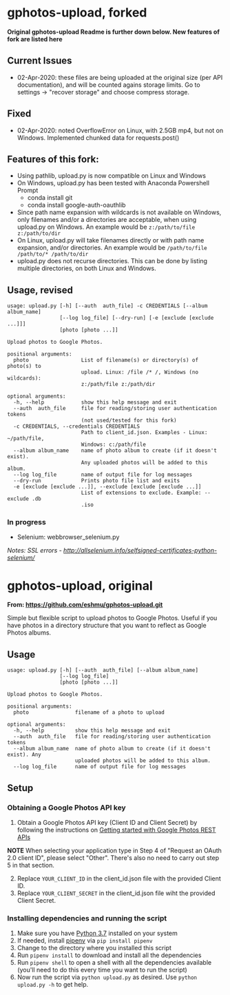 # gphotos-upload, forked
__Original gphotos-upload Readme is further down below. New features of fork are listed here__

## Current Issues
* 02-Apr-2020: these files are being uploaded at the original size (per API documentation), and
will be counted agains storage limits.  Go to settings -> "recover storage" and choose compress storage.

## Fixed
* 02-Apr-2020: noted OverflowError on Linux, with 2.5GB mp4, but not on Windows.
Implemented chunked data for requests.post()

## Features of this fork:
* Using pathlib, upload.py is now compatible on Linux and Windows
* On Windows, upload.py has been tested with Anaconda Powershell Prompt
    * conda install git
    * conda install google-auth-oauthlib
* Since path name expansion with wildcards is not available on Windows,
only filenames and/or a directories are acceptable, when using upload.py
on Windows.
An example would be `z:/path/to/file z:/path/to/dir`
* On Linux, upload.py will take filenames directly or with path name expansion, and/or directories.
An example would be `/path/to/file /path/to/* /path/to/dir`
* upload.py does not recurse directories.
This can be done by listing multiple directories, on both Linux and Windows.

## Usage, revised

```
usage: upload.py [-h] [--auth  auth_file] -c CREDENTIALS [--album album_name]
                 [--log log_file] [--dry-run] [-e [exclude [exclude ...]]]
                 [photo [photo ...]]

Upload photos to Google Photos.

positional arguments:
  photo                 List of filename(s) or directory(s) of photo(s) to
                        upload. Linux: /file /* /, Windows (no wildcards):
                        z:/path/file z:/path/dir

optional arguments:
  -h, --help            show this help message and exit
  --auth  auth_file     file for reading/storing user authentication tokens
                        (not used/tested for this fork)
  -c CREDENTIALS, --credentials CREDENTIALS
                        Path to client_id.json. Examples - Linux: ~/path/file,
                        Windows: c:/path/file
  --album album_name    name of photo album to create (if it doesn't exist).
                        Any uploaded photos will be added to this album.
  --log log_file        name of output file for log messages
  --dry-run             Prints photo file list and exits
  -e [exclude [exclude ...]], --exclude [exclude [exclude ...]]
                        List of extensions to exclude. Example: --exclude .db
                        .iso
```

### In progress

* Selenium: webbrowser_selenium.py

*Notes: SSL errors - http://allselenium.info/selfsigned-certificates-python-selenium/*

# gphotos-upload, original
__From: https://github.com/eshmu/gphotos-upload.git__

Simple but flexible script to upload photos to Google Photos. Useful if you have photos in a directory structure that you want to reflect as Google Photos albums.

## Usage 

```
usage: upload.py [-h] [--auth  auth_file] [--album album_name]
                 [--log log_file]
                 [photo [photo ...]]

Upload photos to Google Photos.

positional arguments:
  photo               filename of a photo to upload

optional arguments:
  -h, --help          show this help message and exit
  --auth  auth_file   file for reading/storing user authentication tokens
  --album album_name  name of photo album to create (if it doesn't exist). Any
                      uploaded photos will be added to this album.
  --log log_file      name of output file for log messages
```


## Setup

### Obtaining a Google Photos API key

1. Obtain a Google Photos API key (Client ID and Client Secret) by following the instructions on [Getting started with Google Photos REST APIs](https://developers.google.com/photos/library/guides/get-started)

**NOTE** When selecting your application type in Step 4 of "Request an OAuth 2.0 client ID", please select "Other". There's also no need to carry out step 5 in that section.

2. Replace `YOUR_CLIENT_ID` in the client_id.json file with the provided Client ID. 
3. Replace `YOUR_CLIENT_SECRET` in the client_id.json file wiht the provided Client Secret.

### Installing dependencies and running the script

1. Make sure you have [Python 3.7](https://www.python.org/downloads/) installed on your system
2. If needed, install [pipenv](https://pypi.org/project/pipenv/) via `pip install pipenv`
3. Change to the directory where you installed this script
4. Run `pipenv install` to download and install all the dependencies
5. Run `pipenv shell` to open a shell with all the dependencies available (you'll need to do this every time you want to run the script)
6. Now run the script via `python upload.py` as desired. Use `python upload.py -h` to get help.

 
